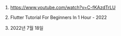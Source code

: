 1. https://www.youtube.com/watch?v=C-fKAzdTrLU

2. Flutter Tutorial For Beginners In 1 Hour - 2022

3. 2022년 7월 18일